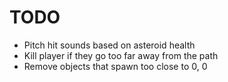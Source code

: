 # TODO

- Pitch hit sounds based on asteroid health
- Kill player if they go too far away from the path
- Remove objects that spawn too close to 0, 0